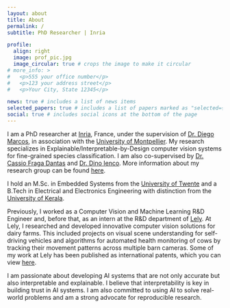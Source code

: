 ```yaml
---
layout: about
title: About
permalink: /
subtitle: PhD Researcher | Inria

profile:
  align: right
  image: prof_pic.jpg
  image_circular: true # crops the image to make it circular
# more_info: >
#   <p>555 your office number</p>
#   <p>123 your address street</p>
#   <p>Your City, State 12345</p>

news: true # includes a list of news items
selected_papers: true # includes a list of papers marked as "selected={true}"
social: true # includes social icons at the bottom of the page
---
```


I am a PhD researcher at [Inria](https://www.inria.fr/en), France, under the supervision of [Dr. Diego Marcos](https://scholar.google.com/citations?user=IUqydU0AAAAJ), in association with the [University of Montpellier](https://www.umontpellier.fr/). My research specializes in Explainable/Interpretable-by-Design computer vision systems for fine-grained species classification. I am also co-supervised by [Dr. Cassio Fraga Dantas](https://scholar.google.com/citations?user=YgcZQpgAAAAJ) and [Dr. Dino Ienco](https://scholar.google.com/citations?user=C8zfH3kAAAAJ). More information about my research group can be found [here](https://team.inria.fr/evergreen/).

I hold an M.Sc. in Embedded Systems from the [University of Twente](https://www.utwente.nl/en/) and a B.Tech in Electrical and Electronics Engineering with distinction from the [University of Kerala](https://www.keralauniversity.ac.in/).

Previously, I worked as a Computer Vision and Machine Learning R&D Engineer and, before that, as an intern at the R&D department of [Lely](https://www.lely.com/en/). At Lely, I researched and developed innovative computer vision solutions for dairy farms. This included projects on visual scene understanding for self-driving vehicles and algorithms for automated health monitoring of cows by tracking their movement patterns across multiple barn cameras. Some of my work at Lely has been published as international patents, which you can view [here](https://patents.google.com/?inventor=Ananthu+Aniraj).

I am passionate about developing AI systems that are not only accurate but also interpretable and explainable. I believe that interpretability is key in building trust in AI systems. I am also committed to using AI to solve real-world problems and am a strong advocate for reproducible research.
